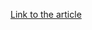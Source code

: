 [Link to the article](https://www.fortinet.com/blog/threat-research/menace-unleashed-excel-file-deploys-cobalt-strike-at-ukraine)
